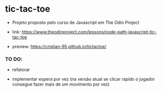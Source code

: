 # tic-tac-toe

- Projeto proposto pelo curso de Javascript em The Odin Project

-  link: https://www.theodinproject.com/lessons/node-path-javascript-tic-tac-toe

- preview: https://cristian-95.github.io/tictactoe/


### TO DO:

-   refatorar

-   implementar espera por vez (na versão atual se clicar rapido o jogador consegue fazer mais de um movimento por vez)